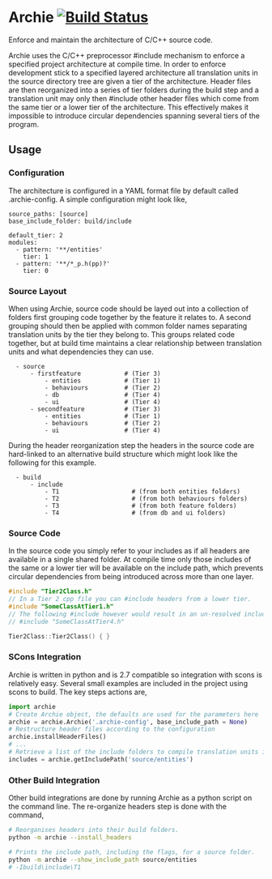 # Archie [![Build Status](https://travis-ci.org/niccroad/Archie.svg?branch=master)](https://travis-ci.org/niccroad/Archie)
Enforce and maintain the architecture of C/C++ source code.

Archie uses the C/C++ preprocessor #include mechanism to enforce a specified project architecture at compile time. In order to 
enforce development stick to a specified layered architecture all translation units in the source directory tree are given a tier
of the architecture. Header files are then reorganized into a series of tier folders during the build step and a translation unit 
may only then #include other header files which come from the same tier or a lower tier of the architecture. This effectively makes
it impossible to introduce circular dependencies spanning several tiers of the program.

## Usage

### Configuration

The architecture is configured in a YAML format file by default called .archie-config. A simple configuration might look like,

```
source_paths: [source]
base_include_folder: build/include

default_tier: 2
modules:
  - pattern: '**/entities'
    tier: 1
  - pattern: '**/*_p.h(pp)?'
    tier: 0
```

### Source Layout

When using Archie, source code should be layed out into a collection of folders first grouping code together by the
feature it relates to. A second grouping should then be applied with common folder names separating translation units
by the tier they belong to. This groups related code together, but at build time maintains a clear relationship between
translation units and what dependencies they can use.

```
  - source
      - firstfeature            # (Tier 3)
          - entities            # (Tier 1)
          - behaviours          # (Tier 2)
          - db                  # (Tier 4)
          - ui                  # (Tier 4)
      - secondfeature           # (Tier 3)
          - entities            # (Tier 1)
          - behaviours          # (Tier 2)
          - ui                  # (Tier 4)
```

During the header reorganization step the headers in the source code are hard-linked to an alternative build structure
which might look like the following for this example.

```
  - build
      - include
          - T1                    # (from both entities folders)
          - T2                    # (from both behaviours folders)
          - T3                    # (from both feature folders)
          - T4                    # (from db and ui folders)
```

### Source Code

In the source code you simply refer to your includes as if all headers are available in a single shared folder. At 
compile time only those includes of the same or a lower tier will be available on the include path, which prevents
circular dependencies from being introduced across more than one layer.

```cpp
#include "Tier2Class.h"
// In a Tier 2 cpp file you can #include headers from a lower tier.
#include "SomeClassAtTier1.h"
// The following #include however would result in an un-resolved include.
// #include "SomeClassAtTier4.h"

Tier2Class::Tier2Class() { }
```

### SCons Integration

Archie is written in python and is 2.7 compatible so integration with scons is relatively easy. Several small examples are included 
in the project using scons to build. The key steps actions are,

```python
import archie
# Create Archie object, the defaults are used for the parameters here
archie = archie.Archie('.archie-config', base_include_path = None)
# Restructure header files according to the configuration
archie.installHeaderFiles()
# ...
# Retrieve a list of the include folders to compile translation units in the folder source/entities
includes = archie.getIncludePath('source/entities')
```

### Other Build Integration

Other build integrations are done by running Archie as a python script on the command line. The re-organize headers step is done
with the command,

```sh
# Reorganises headers into their build folders.
python -m archie --install_headers

# Prints the include path, including the flags, for a source folder.
python -m archie --show_include_path source/entities
# -Ibuild\include\T1
```
